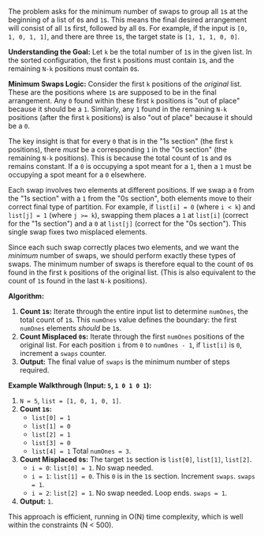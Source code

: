 The problem asks for the minimum number of swaps to group all `1`s at the beginning of a list of `0`s and `1`s. This means the final desired arrangement will consist of all `1`s first, followed by all `0`s. For example, if the input is `[0, 1, 0, 1, 1]`, and there are three `1`s, the target state is `[1, 1, 1, 0, 0]`.

**Understanding the Goal:**
Let `k` be the total number of `1`s in the given list. In the sorted configuration, the first `k` positions must contain `1`s, and the remaining `N-k` positions must contain `0`s.

**Minimum Swaps Logic:**
Consider the first `k` positions of the *original* list. These are the positions where `1`s are supposed to be in the final arrangement.
Any `0` found within these first `k` positions is "out of place" because it should be a `1`.
Similarly, any `1` found in the remaining `N-k` positions (after the first `k` positions) is also "out of place" because it should be a `0`.

The key insight is that for every `0` that is in the "1s section" (the first `k` positions), there *must* be a corresponding `1` in the "0s section" (the remaining `N-k` positions). This is because the total count of `1`s and `0`s remains constant. If a `0` is occupying a spot meant for a `1`, then a `1` must be occupying a spot meant for a `0` elsewhere.

Each swap involves two elements at different positions. If we swap a `0` from the "1s section" with a `1` from the "0s section", both elements move to their correct final type of partition. For example, if `list[i] = 0` (where `i < k`) and `list[j] = 1` (where `j >= k`), swapping them places a `1` at `list[i]` (correct for the "1s section") and a `0` at `list[j]` (correct for the "0s section"). This single swap fixes two misplaced elements.

Since each such swap correctly places two elements, and we want the *minimum* number of swaps, we should perform exactly these types of swaps. The minimum number of swaps is therefore equal to the count of `0`s found in the first `k` positions of the original list. (This is also equivalent to the count of `1`s found in the last `N-k` positions).

**Algorithm:**
1.  **Count `1`s:** Iterate through the entire input list to determine `numOnes`, the total count of `1`s. This `numOnes` value defines the boundary: the first `numOnes` elements *should* be `1`s.
2.  **Count Misplaced `0`s:** Iterate through the first `numOnes` positions of the original list. For each position `i` from `0` to `numOnes - 1`, if `list[i]` is `0`, increment a `swaps` counter.
3.  **Output:** The final value of `swaps` is the minimum number of steps required.

**Example Walkthrough (Input: `5`, `1 0 1 0 1`):**
1.  `N = 5`, `list = [1, 0, 1, 0, 1]`.
2.  **Count `1`s:**
    *   `list[0] = 1`
    *   `list[1] = 0`
    *   `list[2] = 1`
    *   `list[3] = 0`
    *   `list[4] = 1`
    Total `numOnes = 3`.
3.  **Count Misplaced `0`s:** The target `1`s section is `list[0]`, `list[1]`, `list[2]`.
    *   `i = 0`: `list[0] = 1`. No swap needed.
    *   `i = 1`: `list[1] = 0`. This `0` is in the `1`s section. Increment `swaps`. `swaps = 1`.
    *   `i = 2`: `list[2] = 1`. No swap needed.
    Loop ends. `swaps = 1`.
4.  **Output:** `1`.

This approach is efficient, running in O(N) time complexity, which is well within the constraints (N < 500).